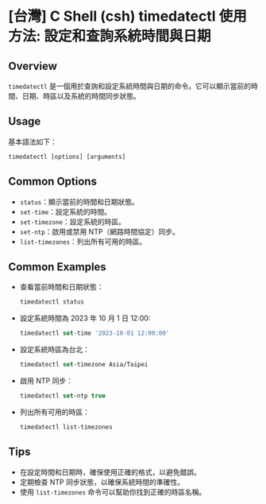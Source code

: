 # [台灣] C Shell (csh) timedatectl 使用方法: 設定和查詢系統時間與日期

## Overview
`timedatectl` 是一個用於查詢和設定系統時間與日期的命令。它可以顯示當前的時間、日期、時區以及系統的時間同步狀態。

## Usage
基本語法如下：
```csh
timedatectl [options] [arguments]
```

## Common Options
- `status`：顯示當前的時間和日期狀態。
- `set-time`：設定系統的時間。
- `set-timezone`：設定系統的時區。
- `set-ntp`：啟用或禁用 NTP（網路時間協定）同步。
- `list-timezones`：列出所有可用的時區。

## Common Examples
- 查看當前時間和日期狀態：
  ```csh
  timedatectl status
  ```

- 設定系統時間為 2023 年 10 月 1 日 12:00:
  ```csh
  timedatectl set-time '2023-10-01 12:00:00'
  ```

- 設定系統時區為台北：
  ```csh
  timedatectl set-timezone Asia/Taipei
  ```

- 啟用 NTP 同步：
  ```csh
  timedatectl set-ntp true
  ```

- 列出所有可用的時區：
  ```csh
  timedatectl list-timezones
  ```

## Tips
- 在設定時間和日期時，確保使用正確的格式，以避免錯誤。
- 定期檢查 NTP 同步狀態，以確保系統時間的準確性。
- 使用 `list-timezones` 命令可以幫助你找到正確的時區名稱。
